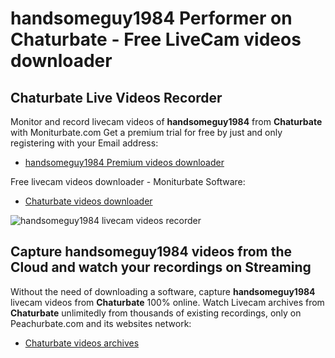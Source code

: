 # handsomeguy1984 Performer on Chaturbate - Free LiveCam videos downloader

## Chaturbate Live Videos Recorder

Monitor and record livecam videos of **handsomeguy1984** from **Chaturbate** with Moniturbate.com
Get a premium trial for free by just and only registering with your Email address:
* [handsomeguy1984 Premium videos downloader](https://moniturbate.com/request-demo-licence-key.html)

Free livecam videos downloader - Moniturbate Software:
* [Chaturbate videos downloader](https://moniturbate.com/moniturbate-download-software.html)

![handsomeguy1984 livecam videos recorder](https://peachurnet.com/templates/moniturbate-software.png)


## Capture handsomeguy1984 videos from the Cloud and watch your recordings on Streaming

Without the need of downloading a software, capture **handsomeguy1984** livecam videos from **Chaturbate** 100% online.
Watch Livecam archives from **Chaturbate** unlimitedly from thousands of existing recordings, only on Peachurbate.com and its websites network:
* [Chaturbate videos archives](https://peachurnet.com/)